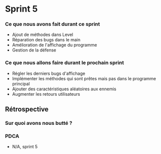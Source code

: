 # Sprint 5

### Ce que nous avons fait durant ce sprint
- Ajout de méthodes dans Level
- Réparation des bugs dans le main
- Amélioration de l'affichage du programme
- Gestion de la défense

### Ce que nous allons faire durant le prochain sprint
- Régler les derniers bugs d'affichage
- Implémenter les méthodes qui sont prêtes mais pas dans le programme principal
- Ajouter des caractéristiques aléatoires aux ennemis
- Augmenter les retours utilisateurs

## Rétrospective


### Sur quoi avons nous butté ?


### PDCA
* N/A, sprint 5